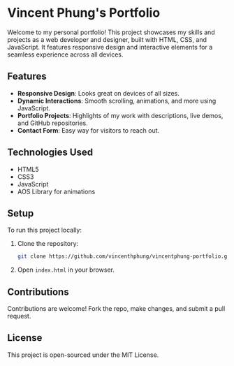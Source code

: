 # Vincent Phung's Portfolio

Welcome to my personal portfolio! This project showcases my skills and projects as a web developer and designer, built with HTML, CSS, and JavaScript. It features responsive design and interactive elements for a seamless experience across all devices.

## Features

- **Responsive Design**: Looks great on devices of all sizes.
- **Dynamic Interactions**: Smooth scrolling, animations, and more using JavaScript.
- **Portfolio Projects**: Highlights of my work with descriptions, live demos, and GitHub repositories.
- **Contact Form**: Easy way for visitors to reach out.

## Technologies Used

- HTML5
- CSS3
- JavaScript
- AOS Library for animations

## Setup

To run this project locally:

1. Clone the repository:
   ```bash
   git clone https://github.com/vincenthphung/vincentphung-portfolio.git
   ```
2. Open `index.html` in your browser.

## Contributions

Contributions are welcome! Fork the repo, make changes, and submit a pull request.

## License

This project is open-sourced under the MIT License.